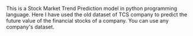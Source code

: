 This is a Stock Market Trend Prediction model in python programming language. Here I have used the old dataset of TCS company to predict the future value of the financial stocks of a company. You can use any company's dataset.

